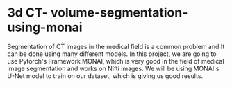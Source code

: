 # 3d CT- volume-segmentation-using-monai

Segmentation of CT images in the medical field is a common problem and It can be done using many different models. 
In this project, we are going to use Pytorch's Framework MONAI, which is very good in the field of medical image segmentation and works on Nifti images.
We will be using MONAI's U-Net model to train on our dataset, which is giving us good results. 
